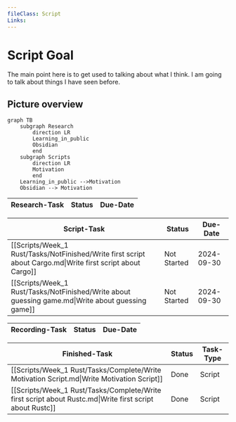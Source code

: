 ```yaml
---
fileClass: Script
Links: 
---
```

# Script Goal

The main point here is to get used to talking about what I think. I am going to talk about things I have seen before.

## Picture overview

```mermaid
graph TB
	subgraph Research
		direction LR
		Learning_in_public
		Obsidian
		end
	subgraph Scripts
		direction LR
		Motivation
		end
	Learning_in_public -->Motivation
	Obsidian --> Motivation
```




| Research-Task | Status | Due-Date |
| ------------- | ------ | -------- |


| Script-Task                                                                                                 | Status      | Due-Date   |
| ----------------------------------------------------------------------------------------------------------- | ----------- | ---------- |
| [[Scripts/Week_1 Rust/Tasks/NotFinished/Write first script about Cargo.md\|Write first script about Cargo]] | Not Started | 2024-09-30 |
| [[Scripts/Week_1 Rust/Tasks/NotFinished/Write about guessing game.md\|Write about guessing game]]           | Not Started | 2024-09-30 |


| Recording-Task | Status | Due-Date |
| -------------- | ------ | -------- |


| Finished-Task                                                                                            | Status | Task-Type |
| -------------------------------------------------------------------------------------------------------- | ------ | --------- |
| [[Scripts/Week_1 Rust/Tasks/Complete/Write Motivation Script.md\|Write Motivation Script]]               | Done   | Script    |
| [[Scripts/Week_1 Rust/Tasks/Complete/Write first script about Rustc.md\|Write first script about Rustc]] | Done   | Script    |
